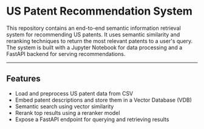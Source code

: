 # US Patent Recommendation System

This repository contains an end-to-end semantic information retrieval system for recommending US patents. It uses semantic similarity and reranking techniques to return the most relevant patents to a user's query. The system is built with a Jupyter Notebook for data processing and a FastAPI backend for serving recommendations.

---

## Features

- Load and preprocess US patent data from CSV
- Embed patent descriptions and store them in a Vector Database (VDB)
- Semantic search using vector similarity
- Rerank top results using a reranker model
- Expose a FastAPI endpoint for querying and retrieving results
